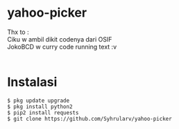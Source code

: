 # yahoo-picker
Thx to : <br>
Ciku w ambil dikit codenya dari OSIF<br>
JokoBCD w curry code running text :v<br>
<br>
# Instalasi
```
$ pkg update upgrade
$ pkg install python2
$ pip2 install requests
$ git clone https://github.com/Syhrularv/yahoo-picker
```
